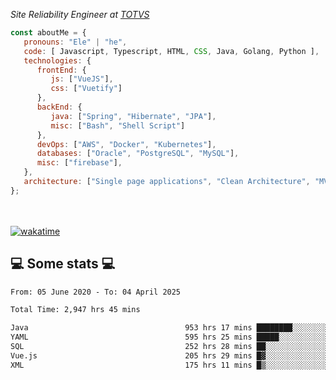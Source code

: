 <p><em>Site Reliability Engineer at <a href="https://www.totvs.com/">TOTVS</a></br>
</em></p>


```javascript
const aboutMe = {
   pronouns: "Ele" | "he",
   code: [ Javascript, Typescript, HTML, CSS, Java, Golang, Python ],
   technologies: {
      frontEnd: {
         js: ["VueJS"],
         css: ["Vuetify"]
      },
      backEnd: {
         java: ["Spring", "Hibernate", "JPA"],
         misc: ["Bash", "Shell Script"]
      },
      devOps: ["AWS", "Docker", "Kubernetes"],
      databases: ["Oracle", "PostgreSQL", "MySQL"],
      misc: ["firebase"],
   },
   architecture: ["Single page applications", "Clean Architecture", "MVC", "Microservices"],
};
```
</br></br>
[![wakatime](https://wakatime.com/badge/user/a3a8ed06-d304-4d6b-bc86-4adc418cdea7.svg)](https://wakatime.com/@a3a8ed06-d304-4d6b-bc86-4adc418cdea7)
<h2>💻 Some stats 💻</h2>

<!--START_SECTION:waka-->

```txt
From: 05 June 2020 - To: 04 April 2025

Total Time: 2,947 hrs 45 mins

Java                                   953 hrs 17 mins ████████░░░░░░░░░░░░░░░░░   32.34 %
YAML                                   595 hrs 25 mins █████░░░░░░░░░░░░░░░░░░░░   20.20 %
SQL                                    252 hrs 28 mins ██░░░░░░░░░░░░░░░░░░░░░░░   08.56 %
Vue.js                                 205 hrs 29 mins █▓░░░░░░░░░░░░░░░░░░░░░░░   06.97 %
XML                                    175 hrs 11 mins █▒░░░░░░░░░░░░░░░░░░░░░░░   05.94 %
```

<!--END_SECTION:waka-->
